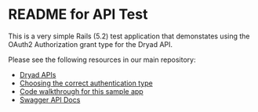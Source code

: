 # README for API Test

This is a very simple Rails (5.2) test application that demonstates using the OAuth2 Authorization grant type
for the Dryad API.

Please see the following resources in our main repository:

- [Dryad APIs](https://github.com/CDL-Dryad/dryad-app/blob/main/documentation/apis/README.md)
- [Choosing the correct authentication type](https://github.com/CDL-Dryad/dryad-app/blob/main/documentation/apis/choosing_authentication_type.md)
- [Code walkthrough for this sample app](https://github.com/CDL-Dryad/dryad-app/blob/main/documentation/apis/authorization_code_grant.md)
- [Swagger API Docs](https://datadryad.org/api/v2/docs/)

